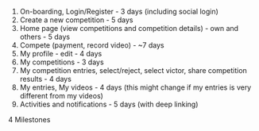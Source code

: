 1. On-boarding, Login/Register - 3 days (including social login)
2. Create a new competition - 5 days
3. Home page (view competitions and competition details) - own and others - 5 days
4. Compete (payment, record video) - ~7 days
5. My profile - edit - 4 days
6. My competitions - 3 days
7. My competition entries, select/reject, select victor, share competition results - 4 days
8. My entries, My videos - 4 days (this might change if my entries is very different from my videos)
9. Activities and notifications - 5 days (with deep linking)



4 Milestones